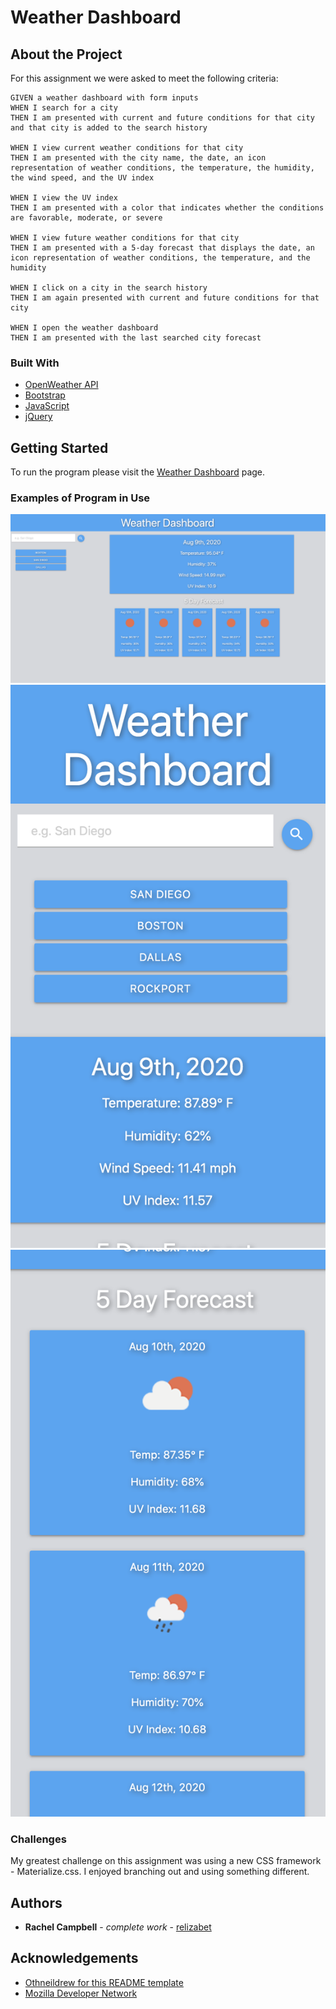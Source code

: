 # Weather Dashboard

## About the Project

For this assignment we were asked to meet the following criteria:

    GIVEN a weather dashboard with form inputs
    WHEN I search for a city
    THEN I am presented with current and future conditions for that city and that city is added to the search history

    WHEN I view current weather conditions for that city
    THEN I am presented with the city name, the date, an icon representation of weather conditions, the temperature, the humidity, the wind speed, and the UV index

    WHEN I view the UV index
    THEN I am presented with a color that indicates whether the conditions are favorable, moderate, or severe

    WHEN I view future weather conditions for that city
    THEN I am presented with a 5-day forecast that displays the date, an icon representation of weather conditions, the temperature, and the humidity

    WHEN I click on a city in the search history
    THEN I am again presented with current and future conditions for that city

    WHEN I open the weather dashboard
    THEN I am presented with the last searched city forecast

### Built With

- <a href="https://openweathermap.org/api">OpenWeather API</a>
- <a href="https://getbootstrap.com/">Bootstrap</a>
- <a href="https://developer.mozilla.org/en-US/docs/Web/javascript">JavaScript</a>
- <a href="https://api.jquery.com/">jQuery</a>

## Getting Started

To run the program please visit the <a href="">Weather Dashboard</a> page.

### Examples of Program in Use

![Full Application](/Assets/full.png)
![Mobile 1](/Assets/mobile1.png)
![Mobile 2](/Assets/mobile2.png)

### Challenges

My greatest challenge on this assignment was using a new CSS framework - Materialize.css. I enjoyed branching out and using something different.

## Authors

- **Rachel Campbell** - _complete work_ - [relizabet](https://github.com/relizabet)

## Acknowledgements

- <a href="https://github.com/othneildrew/Best-README-Template">Othneildrew for this README template</a>
- <a href="https://developer.mozilla.org/en-US/">Mozilla Developer Network</a>
